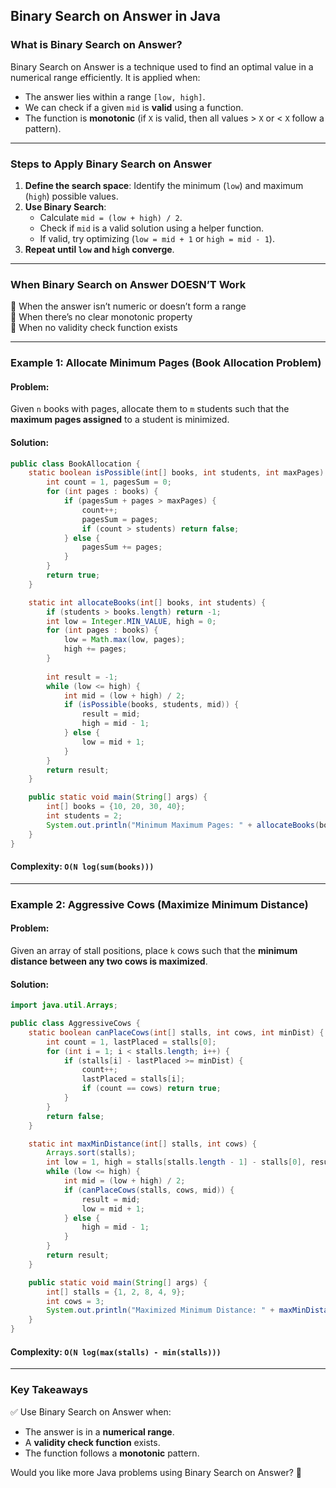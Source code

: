 ## Binary Search on Answer in Java

### **What is Binary Search on Answer?**
Binary Search on Answer is a technique used to find an optimal value in a numerical range efficiently.
It is applied when:
- The answer lies within a range `[low, high]`.
- We can check if a given `mid` is **valid** using a function.
- The function is **monotonic** (if `X` is valid, then all values > `X` or < `X` follow a pattern).

---

### **Steps to Apply Binary Search on Answer**
1. **Define the search space**: Identify the minimum (`low`) and maximum (`high`) possible values.
2. **Use Binary Search**:
   - Calculate `mid = (low + high) / 2`.
   - Check if `mid` is a valid solution using a helper function.
   - If valid, try optimizing (`low = mid + 1` or `high = mid - 1`).
3. **Repeat until `low` and `high` converge**.

---

### **When Binary Search on Answer DOESN’T Work**
🚫 When the answer isn’t numeric or doesn’t form a range  
🚫 When there’s no clear monotonic property  
🚫 When no validity check function exists  

---

### **Example 1: Allocate Minimum Pages (Book Allocation Problem)**

#### **Problem:**
Given `n` books with pages, allocate them to `m` students such that the **maximum pages assigned** to a student is minimized.

#### **Solution:**
```java
public class BookAllocation {
    static boolean isPossible(int[] books, int students, int maxPages) {
        int count = 1, pagesSum = 0;
        for (int pages : books) {
            if (pagesSum + pages > maxPages) {
                count++;
                pagesSum = pages;
                if (count > students) return false;
            } else {
                pagesSum += pages;
            }
        }
        return true;
    }

    static int allocateBooks(int[] books, int students) {
        if (students > books.length) return -1;
        int low = Integer.MIN_VALUE, high = 0;
        for (int pages : books) {
            low = Math.max(low, pages);
            high += pages;
        }
        
        int result = -1;
        while (low <= high) {
            int mid = (low + high) / 2;
            if (isPossible(books, students, mid)) {
                result = mid;
                high = mid - 1;
            } else {
                low = mid + 1;
            }
        }
        return result;
    }

    public static void main(String[] args) {
        int[] books = {10, 20, 30, 40};
        int students = 2;
        System.out.println("Minimum Maximum Pages: " + allocateBooks(books, students));
    }
}
```
#### **Complexity:** `O(N log(sum(books)))`

---

### **Example 2: Aggressive Cows (Maximize Minimum Distance)**

#### **Problem:**
Given an array of stall positions, place `k` cows such that the **minimum distance between any two cows is maximized**.

#### **Solution:**
```java
import java.util.Arrays;

public class AggressiveCows {
    static boolean canPlaceCows(int[] stalls, int cows, int minDist) {
        int count = 1, lastPlaced = stalls[0];
        for (int i = 1; i < stalls.length; i++) {
            if (stalls[i] - lastPlaced >= minDist) {
                count++;
                lastPlaced = stalls[i];
                if (count == cows) return true;
            }
        }
        return false;
    }

    static int maxMinDistance(int[] stalls, int cows) {
        Arrays.sort(stalls);
        int low = 1, high = stalls[stalls.length - 1] - stalls[0], result = -1;
        while (low <= high) {
            int mid = (low + high) / 2;
            if (canPlaceCows(stalls, cows, mid)) {
                result = mid;
                low = mid + 1;
            } else {
                high = mid - 1;
            }
        }
        return result;
    }

    public static void main(String[] args) {
        int[] stalls = {1, 2, 8, 4, 9};
        int cows = 3;
        System.out.println("Maximized Minimum Distance: " + maxMinDistance(stalls, cows));
    }
}
```
#### **Complexity:** `O(N log(max(stalls) - min(stalls)))`

---

### **Key Takeaways**
✅ Use Binary Search on Answer when:
- The answer is in a **numerical range**.
- A **validity check function** exists.
- The function follows a **monotonic** pattern.

Would you like more Java problems using Binary Search on Answer? 🚀
